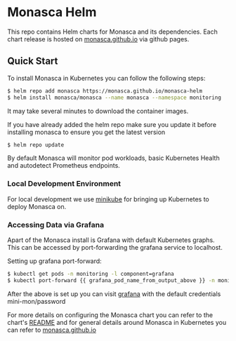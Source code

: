 # Monasca Helm

This repo contains Helm charts for Monasca and its dependencies. Each chart release is hosted on
[monasca.github.io](https://monasca.github.io) via github pages.

## Quick Start

To install Monasca in Kubernetes you can follow the following steps:

```bash
$ helm repo add monasca https://monasca.github.io/monasca-helm
$ helm install monasca/monasca --name monasca --namespace monitoring
```

It may take several minutes to download the container images.

If you have already added the helm repo make sure you update it before installing monasca to ensure you get the latest
version

```bash
$ helm repo update
```

By default Monasca will monitor pod workloads, basic Kubernetes Health and autodetect Prometheus endpoints.

### Local Development Environment
For local development we use [minikube](https://github.com/kubernetes/minikube) for bringing up Kubernetes to deploy
Monasca on.

### Accessing Data via Grafana

Apart of the Monasca install is Grafana with default Kubernetes graphs. This can be accessed by port-forwarding the
grafana service to localhost.

Setting up grafana port-forward:
```bash
$ kubectl get pods -n monitoring -l component=grafana
$ kubectl port-forward {{ grafana_pod_name_from_output_above }} -n monitoring 3000
```

After the above is set up you can visit [grafana](http://localhost:3000) with the default credentials mini-mon/password

For more details on configuring the Monasca chart you can refer to the chart's [README](monasca/README.md) and for
general details around Monasca in Kubernetes you can refer to [monasca.github.io](http://monasca.github.io/docs/kubernetes.html)
